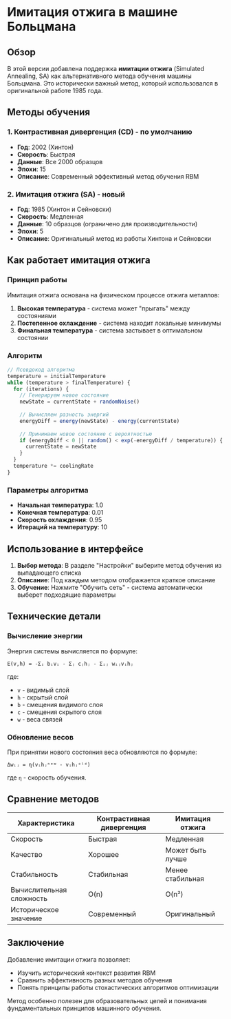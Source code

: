 # Имитация отжига в машине Больцмана

## Обзор

В этой версии добавлена поддержка **имитации отжига** (Simulated Annealing, SA) как альтернативного метода обучения машины Больцмана. Это исторически важный метод, который использовался в оригинальной работе 1985 года.

## Методы обучения

### 1. Контрастивная дивергенция (CD) - по умолчанию
- **Год**: 2002 (Хинтон)
- **Скорость**: Быстрая
- **Данные**: Все 2000 образцов
- **Эпохи**: 15
- **Описание**: Современный эффективный метод обучения RBM

### 2. Имитация отжига (SA) - новый
- **Год**: 1985 (Хинтон и Сейновски)
- **Скорость**: Медленная
- **Данные**: 10 образцов (ограничено для производительности)
- **Эпохи**: 5
- **Описание**: Оригинальный метод из работы Хинтона и Сейновски

## Как работает имитация отжига

### Принцип работы
Имитация отжига основана на физическом процессе отжига металлов:
1. **Высокая температура** - система может "прыгать" между состояниями
2. **Постепенное охлаждение** - система находит локальные минимумы
3. **Финальная температура** - система застывает в оптимальном состоянии

### Алгоритм
```javascript
// Псевдокод алгоритма
temperature = initialTemperature
while (temperature > finalTemperature) {
  for (iterations) {
    // Генерируем новое состояние
    newState = currentState + randomNoise()
    
    // Вычисляем разность энергий
    energyDiff = energy(newState) - energy(currentState)
    
    // Принимаем новое состояние с вероятностью
    if (energyDiff < 0 || random() < exp(-energyDiff / temperature)) {
      currentState = newState
    }
  }
  temperature *= coolingRate
}
```

### Параметры алгоритма
- **Начальная температура**: 1.0
- **Конечная температура**: 0.01
- **Скорость охлаждения**: 0.95
- **Итераций на температуру**: 10

## Использование в интерфейсе

1. **Выбор метода**: В разделе "Настройки" выберите метод обучения из выпадающего списка
2. **Описание**: Под каждым методом отображается краткое описание
3. **Обучение**: Нажмите "Обучить сеть" - система автоматически выберет подходящие параметры

## Технические детали

### Вычисление энергии
Энергия системы вычисляется по формуле:
```
E(v,h) = -Σᵢ bᵢvᵢ - Σⱼ cⱼhⱼ - Σᵢⱼ wᵢⱼvᵢhⱼ
```
где:
- `v` - видимый слой
- `h` - скрытый слой  
- `b` - смещения видимого слоя
- `c` - смещения скрытого слоя
- `w` - веса связей

### Обновление весов
При принятии нового состояния веса обновляются по формуле:
```
Δwᵢⱼ = η(vᵢhⱼⁿᵉʷ - vᵢhⱼᵒˡᵈ)
```
где `η` - скорость обучения.

## Сравнение методов

| Характеристика | Контрастивная дивергенция | Имитация отжига |
|----------------|---------------------------|-----------------|
| Скорость | Быстрая | Медленная |
| Качество | Хорошее | Может быть лучше |
| Стабильность | Стабильная | Менее стабильная |
| Вычислительная сложность | O(n) | O(n²) |
| Историческое значение | Современный | Оригинальный |

## Заключение

Добавление имитации отжига позволяет:
- Изучить исторический контекст развития RBM
- Сравнить эффективность разных методов обучения
- Понять принципы работы стохастических алгоритмов оптимизации

Метод особенно полезен для образовательных целей и понимания фундаментальных принципов машинного обучения.
